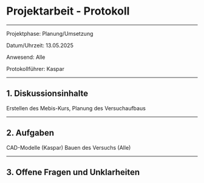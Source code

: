 # Projektarbeit - Protokoll

---

Projektphase: Planung/Umsetzung

Datum/Uhrzeit: 13.05.2025

Anwesend: Alle

Protokollführer: Kaspar

---

## 1. Diskussionsinhalte

Erstellen des Mebis-Kurs, Planung des Versuchaufbaus

---

## 2. Aufgaben

CAD-Modelle (Kaspar)
Bauen des Versuchs (Alle)

---

## 3. Offene Fragen und Unklarheiten
